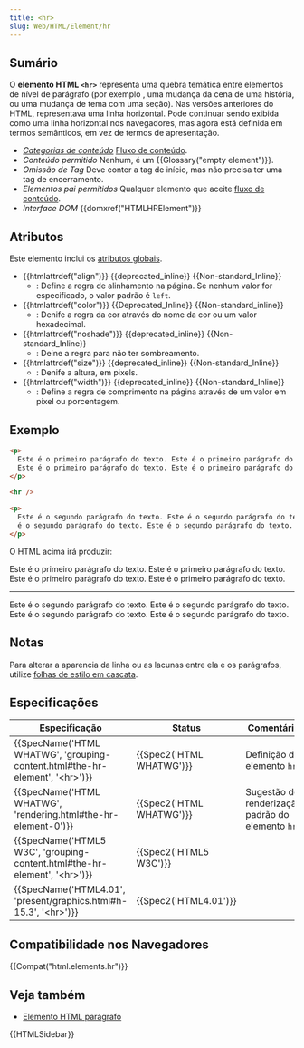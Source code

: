 ```yaml
---
title: <hr>
slug: Web/HTML/Element/hr
---
```


## Sumário

O **elemento HTML `<hr>`** representa uma quebra temática entre elementos de nível de parágrafo (por exemplo , uma mudança da cena de uma história, ou uma mudança de tema com uma seção). Nas versões anteriores do HTML, representava uma linha horizontal. Pode continuar sendo exibida como uma linha horizontal nos navegadores, mas agora está definida em termos semânticos, em vez de termos de apresentação.

- _[Categorias de conteúdo](/pt-BR/docs/HTML/Content_categories)_ [Fluxo de conteúdo](/pt-BR/docs/HTML/Content_categories#Flow_content).
- _Conteúdo permitido_ Nenhum, é um {{Glossary("empty element")}}.
- _Omissão de Tag_ Deve conter a tag de início, mas não precisa ter uma tag de encerramento.
- _Elementos pai permitidos_ Qualquer elemento que aceite [fluxo de conteúdo](/pt-BR/docs/HTML/Content_categories#Flow_content).
- _Interface DOM_ {{domxref("HTMLHRElement")}}

## Atributos

Este elemento inclui os [atributos globais](/pt-BR/docs/HTML/Global_attributes).

- {{htmlattrdef("align")}} {{deprecated_inline}} {{Non-standard_Inline}}
  - : Define a regra de alinhamento na página. Se nenhum valor for especificado, o valor padrão é `left`.
- {{htmlattrdef("color")}} {{Deprecated_Inline}} {{Non-standard_inline}}
  - : Denife a regra da cor através do nome da cor ou um valor hexadecimal.
- {{htmlattrdef("noshade")}} {{deprecated_inline}} {{Non-standard_Inline}}
  - : Deine a regra para não ter sombreamento.
- {{htmlattrdef("size")}} {{deprecated_inline}} {{Non-standard_Inline}}
  - : Denife a altura, em pixels.
- {{htmlattrdef("width")}} {{deprecated_inline}} {{Non-standard_Inline}}
  - : Define a regra de comprimento na página através de um valor em pixel ou porcentagem.

## Exemplo

```html
<p>
  Este é o primeiro parágrafo do texto. Este é o primeiro parágrafo do texto.
  Este é o primeiro parágrafo do texto. Este é o primeiro parágrafo do texto.
</p>

<hr />

<p>
  Este é o segundo parágrafo do texto. Este é o segundo parágrafo do texto. Este
  é o segundo parágrafo do texto. Este é o segundo parágrafo do texto.
</p>
```

O HTML acima irá produzir:

Este é o primeiro parágrafo do texto. Este é o primeiro parágrafo do texto. Este é o primeiro parágrafo do texto. Este é o primeiro parágrafo do texto.

---

Este é o segundo parágrafo do texto. Este é o segundo parágrafo do texto. Este é o segundo parágrafo do texto. Este é o segundo parágrafo do texto.

## Notas

Para alterar a aparencia da linha ou as lacunas entre ela e os parágrafos, utilize [folhas de estilo em cascata](/pt-BR/docs/CSS).

## Especificações

| Especificação                                                                     | Status                   | Comentário                                       |
| --------------------------------------------------------------------------------- | ------------------------ | ------------------------------------------------ |
| {{SpecName('HTML WHATWG', 'grouping-content.html#the-hr-element', '&lt;hr&gt;')}} | {{Spec2('HTML WHATWG')}} | Definição do elemento `hr`                       |
| {{SpecName('HTML WHATWG', 'rendering.html#the-hr-element-0')}}                    | {{Spec2('HTML WHATWG')}} | Sugestão de renderização padrão do elemento `hr` |
| {{SpecName('HTML5 W3C', 'grouping-content.html#the-hr-element', '&lt;hr&gt;')}}   | {{Spec2('HTML5 W3C')}}   |                                                  |
| {{SpecName('HTML4.01', 'present/graphics.html#h-15.3', '&lt;hr&gt;')}}            | {{Spec2('HTML4.01')}}    |                                                  |

## Compatibilidade nos Navegadores

{{Compat("html.elements.hr")}}

## Veja também

- [Elemento HTML parágrafo](/pt-BR/docs/HTML/Element/p)

{{HTMLSidebar}}
